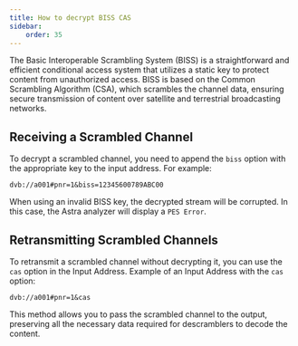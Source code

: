 ```yaml
---
title: How to decrypt BISS CAS
sidebar:
    order: 35
---
```


The Basic Interoperable Scrambling System (BISS) is a straightforward and efficient conditional access system that utilizes a static key to protect content from unauthorized access. BISS is based on the Common Scrambling Algorithm (CSA), which scrambles the channel data, ensuring secure transmission of content over satellite and terrestrial broadcasting networks.

## Receiving a Scrambled Channel

To decrypt a scrambled channel, you need to append the `biss` option with the appropriate key to the input address. For example:

```
dvb://a001#pnr=1&biss=12345600789ABC00
```

When using an invalid BISS key, the decrypted stream will be corrupted. In this case, the Astra analyzer will display a `PES Error`.

## Retransmitting Scrambled Channels

To retransmit a scrambled channel without decrypting it, you can use the `cas` option in the Input Address. Example of an Input Address with the `cas` option:

```
dvb://a001#pnr=1&cas
```

This method allows you to pass the scrambled channel to the output, preserving all the necessary data required for descramblers to decode the content.
